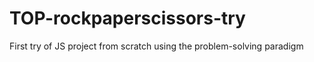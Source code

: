 # TOP-rockpaperscissors-try
First try of JS project from scratch using the problem-solving paradigm
